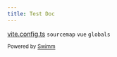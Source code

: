 ```yaml
---
title: Test Doc
---
```

<SwmPath>[vite.config.ts](/vite.config.ts)</SwmPath> <SwmToken path="/vite.config.ts" pos="47:1:1" line-data="      sourcemap: true,">`sourcemap`</SwmToken> <SwmToken path="/vite.config.ts" pos="14:1:1" line-data="      vue(),">`vue`</SwmToken> <SwmToken path="/vite.config.ts" pos="50:1:1" line-data="      globals: true,">`globals`</SwmToken>

<SwmMeta repo-id="Z2l0aHViJTNBJTNBdGVzdC1kb2NzLXJlcG8lM0ElM0FSeWFuSGF2b2M=" repo-name="test-docs-repo"><sup>Powered by [Swimm](http://localhost:5000/)</sup></SwmMeta>
